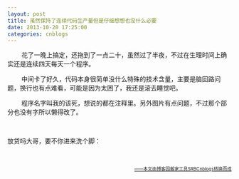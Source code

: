 ```yaml
---
layout: post
title: 虽然保持了连续代码生产量但是仔细想想也没什么必要
date: 2013-10-20 17:25:00
categories: cnblogs
---
```


<p>&nbsp;&nbsp;&nbsp;&nbsp;&nbsp;&nbsp;&nbsp;&nbsp;花了一晚上搞定，还拖到了一点二十，虽然过了半夜，不过在生理时间上确实还是连续四天每天一个程序。</p>
<p>&nbsp;&nbsp;&nbsp;&nbsp;&nbsp;&nbsp;&nbsp;&nbsp;中间卡了好久，代码本身很简单没什么特殊的技术含量，主要是脑回路问题，换行也有点难看，可能是因为太困了，我还是滚去睡觉吧。</p>
<p>&nbsp;&nbsp;&nbsp;&nbsp;&nbsp;&nbsp;&nbsp;&nbsp;程序名字叫我的该死，想说的都在注释里。另外图片有点问题，不过那个部分也没有字所以懒得改了。</p>
<p>&nbsp;</p>
<p>放贷吗大哥，要不你进来洗个脚：</p>
<p><img src="http://images.cnitblog.com/blog/580469/201311/08234619-3005be82a8e749d0be3bf77e016c2eb8.jpg" alt="" /><br /><br /></p>

<div align=right><a href="https://github.com/mlxy/SRBCnblogs"><font size=1>——本文由博客园搬家工具SRBCnblogs转换而成</font></a></div>